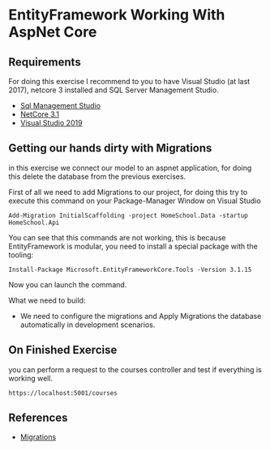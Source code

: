 # EntityFramework Working With AspNet Core

## Requirements 

For doing this exercise I recommend to you to have Visual Studio (at last 2017), netcore 3 installed and SQL Server Management Studio.

- [Sql Management Studio](https://docs.microsoft.com/es-es/sql/ssms/download-sql-server-management-studio-ssms?view=sql-server-ver15)
- [NetCore 3.1](https://dotnet.microsoft.com/download/dotnet/3.1)
- [Visual Studio 2019](https://visualstudio.microsoft.com/es/vs/)


## Getting our hands dirty with Migrations

in this exercise we connect our model to an aspnet application, for doing this delete the database from the previous exercises.

First of all we need to add Migrations to our project, for doing this try to execute this command on your Package-Manager Window on Visual Studio

``` 
Add-Migration InitialScaffolding -project HomeSchool.Data -startup HomeSchool.Api
```

You can see that this commands are not working, this is because EntityFramework is modular, you need to install a special package with the tooling:
``` 
Install-Package Microsoft.EntityFrameworkCore.Tools -Version 3.1.15
```
Now you can launch the command.


What we need to build: 

 - We need to configure the migrations and Apply Migrations the database automatically in development scenarios. 
 

## On Finished Exercise

you can perform a request to the courses controller and test if everything is working well.

```
https://localhost:5001/courses
```

## References

- [Migrations](https://docs.microsoft.com/es-es/ef/core/managing-schemas/migrations/?tabs=dotnet-core-cli)
